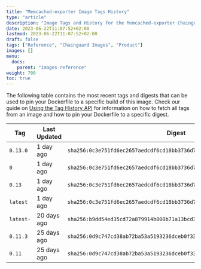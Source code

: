 ```yaml
---
title: "Memcached-exporter Image Tags History"
type: "article"
description: "Image Tags and History for the Memcached-exporter Chainguard Image"
date: 2023-06-22T11:07:52+02:00
lastmod: 2023-06-22T11:07:52+02:00
draft: false
tags: ["Reference", "Chainguard Images", "Product"]
images: []
menu:
  docs:
    parent: "images-reference"
weight: 700
toc: true
---
```


The following table contains the most recent tags and digests that can be used to pin your Dockerfile to a specific build of this image. Check our guide on [Using the Tag History API](/chainguard/chainguard-images/using-the-tag-history-api/) for information on how to fetch all tags from an image and how to pin your Dockerfile to a specific digest.

| Tag       | Last Updated | Digest                                                                    |
|-----------|--------------|---------------------------------------------------------------------------|
| `0.13.0`  | 1 day ago    | `sha256:0c3e751fd6ec2657aedcdf6cd18bb3736d7dceddd4f3b76af3afc66d7d9f79b8` |
| `0`       | 1 day ago    | `sha256:0c3e751fd6ec2657aedcdf6cd18bb3736d7dceddd4f3b76af3afc66d7d9f79b8` |
| `0.13`    | 1 day ago    | `sha256:0c3e751fd6ec2657aedcdf6cd18bb3736d7dceddd4f3b76af3afc66d7d9f79b8` |
| `latest`  | 1 day ago    | `sha256:0c3e751fd6ec2657aedcdf6cd18bb3736d7dceddd4f3b76af3afc66d7d9f79b8` |
| `latest-` | 20 days ago  | `sha256:b9dd54ed35cd72a879914b000b71a13bcd361fa8a98f9b4f5af4c4433cadd95a` |
| `0.11.3`  | 25 days ago  | `sha256:0d9c747cd38ab72ba53a5193236dceb0f337118d510c98307af2f6e3acfee9a5` |
| `0.11`    | 25 days ago  | `sha256:0d9c747cd38ab72ba53a5193236dceb0f337118d510c98307af2f6e3acfee9a5` |
